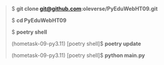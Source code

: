 > $ **git clone git@github.com:oleverse/PyEduWebHT09.git**
>
> $ **cd PyEduWebHT09**
> 
> $ **poetry shell**
> 
> (hometask-09-py3.11) [poetry shell]$ **poetry update**
> 
> (hometask-09-py3.11) [poetry shell]$ **python main.py**
